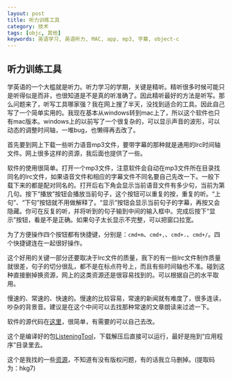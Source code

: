 ```yaml
---
layout: post
title: 听力训练工具
category: 技术
tags: [objc, 其他]
keywords: 英语学习, 英语听力, MAC, app, mp3, 字幕, object-c
---
```


## 听力训练工具

学英语的一个大槛就是听力。听力学习的学期，关键是精听。精听很多时候可能只是听得似是而非，也很知道是不是真的听准确了。因此精听最好的方法是听写。那么问题来了，听写工具哪家强？我在网上搜了半天，没找到适合的工具。因此自己写了一个简单实用的。我现在基本从windows转到mac上了，所以这个软件也只有mac版本。windows上的以前写了一个很复杂的，可以显示声音的波形，可以动态的调整时间轴，一堆bug，也懒得再去改了。

首先要到网上下载一些听力语音mp3文件，要带字幕的那种就是通用的lrc时间轴文件。网上很多这样的资源，我后面也提供了一些。

软件的使用很简单。打开一个mp3文件，注意软件会自动在mp3文件所在目录找同名的lrc文件，如果语音文件和相应的字幕文件不同名要自己先改一下。一般下载下来的都是配对同名的。打开后右下角会显示当前语音文件有多少句，当前为第几句。按下“播放”按钮会播放当前句子，这个按钮可以重复的按，重复的听。“上句”、“下句”按钮就不用做解释了。“显示”按钮会显示当前句子的字幕，再按又会隐藏。你可在反复的听，并将听到的句子输到中间的输入框中。完成后按下“显示”按钮，看是不是正确。如果句子太长显示不完整，可以把窗口拉宽。

为了方便操作四个按钮都有快捷键，分别是：`cmd+m`、`cmd+,`、`cmd+.`、`cmd+/`。四个快捷键连在一起很好操作。

这个好用的关键一部分还要取决于lrc文件的质量，我下的有一些lrc文件制作质量就很差，句子的切分很乱，都不是在标点符号上，而且有些时间轴也不准。碰到这种直接删掉换资源，网上的这类资源还是很容易找到的。可以根据自己的水平取用。

慢速的、常速的、快速的。慢速的比较容易，常速的新闻就有难度了，很多连读，吵杂的背景音。建议是在这个中间可以去找那种常速的文章朗读来过滤一下。

软件的源代码在[这里](https://github.com/RockyPan/ListeningTool)，很简单，有需要的可以自己去改。

这个是编译好的包[ListeningTool](https://github.com/RockyPan/rockypan.github.com/blob/master/asset/ListeningTool.app.zip?raw=true)，下载解压后直接可以运行，最好是拖到“应用程序”目录里去。

这个是我找的一些[资源](http://pan.baidu.com/s/1qWLnhy0)，不知道有没有版权问题，有的话我立马删掉。(提取码为：hkg7)



